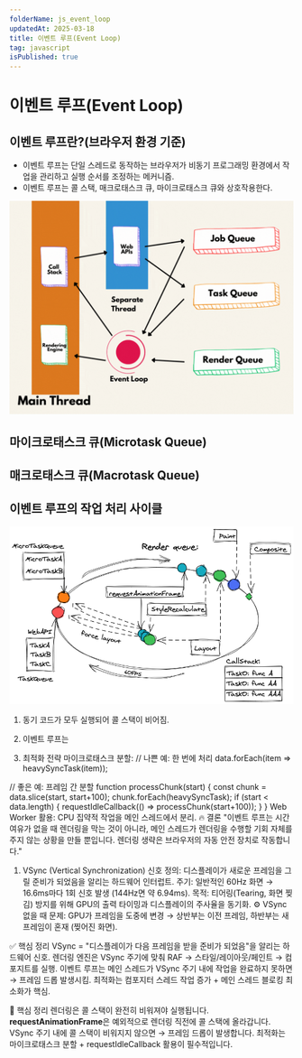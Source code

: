 ```yaml
---
folderName: js_event_loop
updatedAt: 2025-03-18
title: 이벤트 루프(Event Loop)
tag: javascript
isPublished: true
---
```


# 이벤트 루프(Event Loop)

## 이벤트 루프란?(브라우저 환경 기준)

- 이벤트 루프는 단일 스레드로 동작하는 브라우저가 비동기 프로그래밍 환경에서 작업을 관리하고 실행 순서를 조정하는 메커니즘.
- 이벤트 루프는 콜 스택, 매크로태스크 큐, 마이크로태스크 큐와 상호작용한다.

![img](images/event_loop.gif)

## 마이크로태스크 큐(Microtask Queue)

## 매크로태스크 큐(Macrotask Queue)

## 이벤트 루프의 작업 처리 사이클

![img](images/event_loop.png)

1. 동기 코드가 모두 실행되어 콜 스택이 비어짐.
2. 이벤트 루프는

3. 최적화 전략
   마이크로태스크 분할:
   // 나쁜 예: 한 번에 처리
   data.forEach(item => heavySyncTask(item));

// 좋은 예: 프레임 간 분할
function processChunk(start) {
const chunk = data.slice(start, start+100);
chunk.forEach(heavySyncTask);
if (start < data.length) {
requestIdleCallback(() => processChunk(start+100));
}
}
Web Worker 활용: CPU 집약적 작업을 메인 스레드에서 분리.
🔥 결론
"이벤트 루프는 시간 여유가 없을 때 렌더링을 막는 것이 아니라,
메인 스레드가 렌더링을 수행할 기회 자체를 주지 않는 상황을 만들 뿐입니다.
렌더링 생략은 브라우저의 자동 안전 장치로 작동합니다."

1. VSync (Vertical Synchronization) 신호
   정의: 디스플레이가 새로운 프레임을 그릴 준비가 되었음을 알리는 하드웨어 인터럽트.
   주기: 일반적인 60Hz 화면 → 16.6ms마다 1회 신호 발생 (144Hz면 약 6.94ms).
   목적: 티어링(Tearing, 화면 찢김) 방지를 위해 GPU의 출력 타이밍과 디스플레이의 주사율을 동기화.
   ⚙️ VSync 없을 때 문제:
   GPU가 프레임을 도중에 변경 → 상반부는 이전 프레임, 하반부는 새 프레임이 혼재 (찢어진 화면).

✅ 핵심 정리
VSync = "디스플레이가 다음 프레임을 받을 준비가 되었음"을 알리는 하드웨어 신호.
렌더링 엔진은 VSync 주기에 맞춰 RAF → 스타일/레이아웃/페인트 → 컴포지트를 실행.
이벤트 루프는 메인 스레드가 VSync 주기 내에 작업을 완료하지 못하면 → 프레임 드롭 발생시킴.
최적화는 컴포지터 스레드 작업 증가 + 메인 스레드 블로킹 최소화가 핵심.

📌 핵심 정리
렌더링은 콜 스택이 완전히 비워져야 실행됩니다.
**requestAnimationFrame**은 예외적으로 렌더링 직전에 콜 스택에 올라갑니다.
VSync 주기 내에 콜 스택이 비워지지 않으면 → 프레임 드롭이 발생합니다.
최적화는 마이크로태스크 분할 + requestIdleCallback 활용이 필수적입니다.
